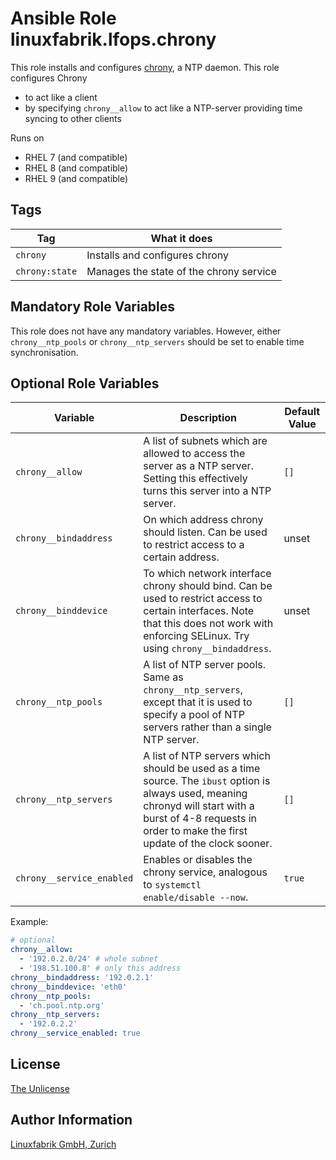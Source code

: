# Ansible Role linuxfabrik.lfops.chrony

This role installs and configures [chrony](https://chrony.tuxfamily.org/), a NTP daemon. This role configures Chrony

* to act like a client
* by specifying `chrony__allow` to act like a NTP-server providing time syncing to other clients

Runs on

* RHEL 7 (and compatible)
* RHEL 8 (and compatible)
* RHEL 9 (and compatible)


## Tags

| Tag            | What it does                            |
| ---            | ------------                            |
| `chrony`       | Installs and configures chrony          |
| `chrony:state` | Manages the state of the chrony service |


## Mandatory Role Variables

This role does not have any mandatory variables. However, either `chrony__ntp_pools` or `chrony__ntp_servers` should be set to enable time synchronisation.


## Optional Role Variables

| Variable | Description | Default Value |
| -------- | ----------- | ------------- |
| `chrony__allow` | A list of subnets which are allowed to access the server as a NTP server. Setting this effectively turns this server into a NTP server. | `[]` |
| `chrony__bindaddress` | On which address chrony should listen. Can be used to restrict access to a certain address. | unset |
| `chrony__binddevice` | To which network interface chrony should bind. Can be used to restrict access to certain interfaces. Note that this does not work with enforcing SELinux. Try using `chrony__bindaddress`. | unset |
| `chrony__ntp_pools` | A list of NTP server pools. Same as `chrony__ntp_servers`, except that it is used to specify a pool of NTP servers rather than a single NTP server. | `[]` |
| `chrony__ntp_servers` | A list of NTP servers which should be used as a time source. The `ibust` option is always used, meaning chronyd will start with a burst of 4-8 requests in order to make the first update of the clock sooner. | `[]` |
| `chrony__service_enabled` | Enables or disables the chrony service, analogous to `systemctl enable/disable --now`. | `true` |

Example:
```yaml
# optional
chrony__allow:
  - '192.0.2.0/24' # whole subnet
  - '198.51.100.8' # only this address
chrony__bindaddress: '192.0.2.1'
chrony__binddevice: 'eth0'
chrony__ntp_pools:
  - 'ch.pool.ntp.org'
chrony__ntp_servers:
  - '192.0.2.2'
chrony__service_enabled: true
```


## License

[The Unlicense](https://unlicense.org/)


## Author Information

[Linuxfabrik GmbH, Zurich](https://www.linuxfabrik.ch)
